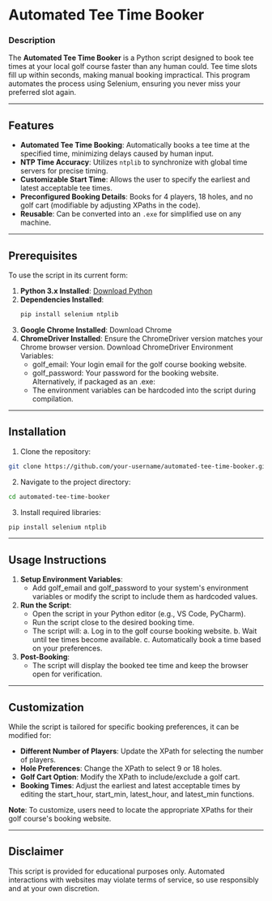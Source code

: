 # Automated Tee Time Booker

### Description
The **Automated Tee Time Booker** is a Python script designed to book tee times at your local golf course faster than any human could. Tee time slots fill up within seconds, making manual booking impractical. This program automates the process using Selenium, ensuring you never miss your preferred slot again.

---

## Features
   - **Automated Tee Time Booking**: Automatically books a tee time at the specified time, minimizing delays caused by human input.
   - **NTP Time Accuracy**: Utilizes `ntplib` to synchronize with global time servers for precise timing.
   - **Customizable Start Time**: Allows the user to specify the earliest and latest acceptable tee times.
   - **Preconfigured Booking Details**: Books for 4 players, 18 holes, and no golf cart (modifiable by adjusting XPaths in the code).
   - **Reusable**: Can be converted into an `.exe` for simplified use on any machine.

---

## Prerequisites
To use the script in its current form:
1. **Python 3.x Installed**: [Download Python](https://www.python.org/downloads/)
2. **Dependencies Installed**:
   ```bash
   pip install selenium ntplib
   ```
3. **Google Chrome Installed**: Download Chrome
4. **ChromeDriver Installed**: Ensure the ChromeDriver version matches your Chrome browser version. Download ChromeDriver
Environment Variables:
   - golf_email: Your login email for the golf course booking website.
   - golf_password: Your password for the booking website.
Alternatively, if packaged as an .exe:
   - The environment variables can be hardcoded into the script during compilation.

---

## Installation
1. Clone the repository:
```bash
git clone https://github.com/your-username/automated-tee-time-booker.git
```
2. Navigate to the project directory:
```bash
cd automated-tee-time-booker
```
3. Install required libraries:
```bash
pip install selenium ntplib
```

---

## Usage Instructions
1. **Setup Environment Variables**:
   - Add golf_email and golf_password to your system's environment variables or modify the script to include them as hardcoded values.
2. **Run the Script**:
   - Open the script in your Python editor (e.g., VS Code, PyCharm).
   - Run the script close to the desired booking time.
   - The script will:
      a. Log in to the golf course booking website.
      b. Wait until tee times become available.
      c. Automatically book a time based on your preferences.
3. **Post-Booking**:
   - The script will display the booked tee time and keep the browser open for verification.

---

## Customization
While the script is tailored for specific booking preferences, it can be modified for:
   - **Different Number of Players**: Update the XPath for selecting the number of players.
   - **Hole Preferences**: Change the XPath to select 9 or 18 holes.
   - **Golf Cart Option**: Modify the XPath to include/exclude a golf cart.
   - **Booking Times**: Adjust the earliest and latest acceptable times by editing the start_hour, start_min, latest_hour, and latest_min functions.

**Note**: To customize, users need to locate the appropriate XPaths for their golf course's booking website.

---

## Disclaimer
This script is provided for educational purposes only. Automated interactions with websites may violate terms of service, so use responsibly and at your own discretion.
